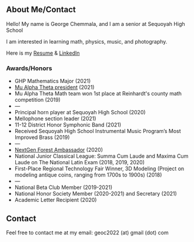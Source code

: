 ## About Me/Contact
Hello! My name is George Chemmala, and I am a senior at Sequoyah High School

I am interested in learning math, physics, music, and photography.

Here is my [Resume](https://geoc2022.github.io/media/Resume%20(2021).pdf) & [LinkedIn](https://www.linkedin.com/in/george-c-21388420b/) 

### Awards/Honors
- GHP Mathematics Major (2021)
- [Mu Alpha Theta president](https://github.com/Geoc2022/MuAlphaTheta-CanvasCourse) (2021)
- Mu Alpha Theta Math team won 1st place at Reinhardt's county math competition (2019)
- —
- Principal horn player at Sequoyah High School (2020)
- Mellophone section leader (2021)
- 11-12 District Honor Symphonic Band (2021)
- Received Sequoyah High School Instrumental Music Program’s Most Improved Brass (2019)
- —
- [NextGen Forest Ambassador](https://github.com/Geoc2022/NextGenForestBot) (2020)
- National Junior Classical League: Summa Cum Laude and Maxima Cum Laude on The National Latin Exam (2018, 2019, 2020)
- First-Place Regional Technology Fair Winner, 3D Modeling (Project on modeling antique coins, ranging from 1700s to 1900s) (2018)
- —
- National Beta Club Member (2019-2021)
- National Honor Society Member (2020-2021) and Secretary (2021)
- Academic Letter Recipient (2020)


## Contact
Feel free to contact me at my email: geoc2022 (at) gmail (dot) com